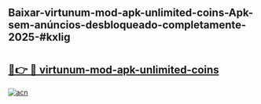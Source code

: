 ## Baixar-virtunum-mod-apk-unlimited-coins-Apk-sem-anúncios-desbloqueado-completamente-2025-#kxlig

# <h2><a href="https://ainizakaria.my?title=virtunum-mod-apk-unlimited-coins&ref=20M">🔗👉 🔴 virtunum-mod-apk-unlimited-coins</a></h2>

[![acn](https://github.com/user-attachments/assets/0f9c940e-d8b0-45ae-aac7-cd30a18b3e1c)](https://ainizakaria.my?title=virtunum-mod-apk-unlimited-coins&ref=20M)

